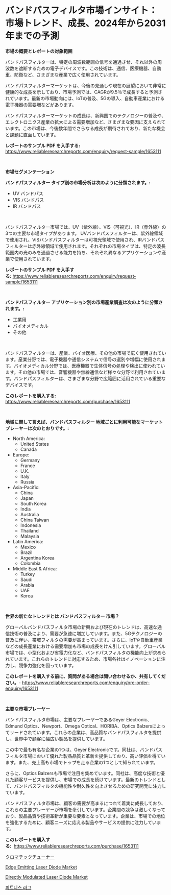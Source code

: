 <p><h1>バンドパスフィルタ市場インサイト：市場トレンド、成長、2024年から2031年までの予測</h1></p><p><strong>市場の概要とレポートの対象範囲</strong></p>
<p><p>バンドパスフィルターは、特定の周波数範囲の信号を通過させ、それ以外の周波数を遮断するための電子デバイスです。この技術は、通信、医療機器、自動車、防衛など、さまざまな産業で広く使用されています。</p><p>バンドパスフィルターマーケットは、今後の見通しや現在の展望において非常に健康的な成長を示しており、市場予測では、CAGRが9.5％で成長すると予測されています。最新の市場動向には、IoTの普及、5Gの導入、自動車産業における電子機器の需要増などがあります。</p><p>バンドパスフィルターマーケットの成長は、新興国でのテクノロジーの普及や、エレクトロニクス産業の拡大による需要増加など、さまざまな要因に支えられています。この市場は、今後数年間でさらなる成長が期待されており、新たな機会と課題に直面しています。</p></p>
<p><strong>レポートのサンプル PDF を入手する:</strong> <a href="https://www.reliableresearchreports.com/enquiry/request-sample/1653111">https://www.reliableresearchreports.com/enquiry/request-sample/1653111</a></p>
<p>&nbsp;</p>
<p><strong>市場セグメンテーション</strong></p>
<p><strong>バンドパスフィルター タイプ別の市場分析は次のように分類されます。:</strong></p>
<p><ul><li>UV バンドパス</li><li>VIS バンドパス</li><li>IR バンドパス</li></ul></p>
<p>&nbsp;</p>
<p><p>バンドパスフィルター市場では、UV（紫外線）、VIS（可視光）、IR（赤外線）の3つの主要な市場タイプがあります。 UVバンドパスフィルターは、紫外線領域で使用され、VISバンドパスフィルターは可視光領域で使用され、IRバンドパスフィルターは赤外線領域で使用されます。それぞれの市場タイプは、特定の波長範囲内の光のみを通過させる能力を持ち、それぞれ異なるアプリケーションや産業で使用されています。</p></p>
<p><strong>レポートのサンプル PDF を入手する:</strong>&nbsp;<a href="https://www.reliableresearchreports.com/enquiry/request-sample/1653111">https://www.reliableresearchreports.com/enquiry/request-sample/1653111</a></p>
<p>&nbsp;</p>
<p><strong> バンドパスフィルター アプリケーション別の市場産業調査は次のように分類されます。:</strong></p>
<p><ul><li>工業用</li><li>バイオメディカル</li><li>その他</li></ul></p>
<p>&nbsp;</p>
<p><p>バンドパスフィルターは、産業、バイオ医療、その他の市場で広く使用されています。産業分野では、電子機器や通信システムで信号の選別や増幅に使用されます。バイオメディカル分野では、医療機器で生体信号の処理や検出に使われています。その他の市場では、音響機器や無線通信など様々な分野で利用されています。バンドパスフィルターは、さまざまな分野で広範囲に活用されている重要なデバイスです。</p></p>
<p><strong>このレポートを購入する:</strong>&nbsp; <a href="https://www.reliableresearchreports.com/purchase/1653111">https://www.reliableresearchreports.com/purchase/1653111</a></p>
<p>&nbsp;</p>
<p><strong>地域に関して言えば、バンドパスフィルター 地域ごとに利用可能なマーケットプレーヤーは次のとおりです。:</strong></p>
<p><ul>
    <li>
        North America:
        <ul>
            <li>United States</li>
            <li>Canada</li>
        </ul>
    </li>
    <li>
        Europe:
        <ul>
            <li>Germany</li>
            <li>France</li>
            <li>U.K.</li>
            <li>Italy</li>
            <li>Russia</li>
        </ul>
    </li>
    <li>
        Asia-Pacific:
        <ul>
            <li>China</li>
            <li>Japan</li>
            <li>South Korea</li>
            <li>India</li>
            <li>Australia</li>
            <li>China Taiwan</li>
            <li>Indonesia</li>
            <li>Thailand</li>
            <li>Malaysia</li>
        </ul>
    </li>
    <li>
        Latin America:
        <ul>
            <li>Mexico</li>
            <li>Brazil</li>
            <li>Argentina Korea</li>
            <li>Colombia</li>
        </ul>
    </li>
    <li>
        Middle East & Africa:
        <ul>
            <li>Turkey</li>
            <li>Saudi</li>
            <li>Arabia</li>
            <li>UAE</li>
            <li>Korea</li>
        </ul>
    </li>
    </ul></p>
<p>&nbsp;</p>
<p><strong>世界の新たなトレンドとは バンドパスフィルター 市場？</strong></p>
<p><p>グローバルバンドパスフィルタ市場の新興および現在のトレンドは、高速な通信技術の普及により、需要が急速に増加しています。また、5Gテクノロジーの普及に伴い、帯域フィルタの需要が高まっています。さらに、IoTや自動車産業などの成長産業における需要増加も市場の成長をけん引しています。グローバル市場では、小型化および省電力化など、バンドパスフィルタの機能向上が求められています。これらのトレンドに対応するため、市場各社はイノベーションに注力し、競争力強化を図っています。</p></p>
<p><strong>このレポートを購入する前に、質問がある場合は問い合わせるか、共有してください。</strong>- <a href="https://www.reliableresearchreports.com/enquiry/pre-order-enquiry/1653111">https://www.reliableresearchreports.com/enquiry/pre-order-enquiry/1653111</a></p>
<p>&nbsp;</p>
<p><strong>主要な市場プレーヤー</strong></p>
<p><p>バンドパスフィルタ市場は、主要なプレーヤーであるGeyer Electronic、Edmund Optics、Newport、Omega Optical、HORIBA、Optics Balzersによってリードされています。これらの企業は、高品質なバンドパスフィルタを提供し、世界中で顧客に幅広い製品を提供しています。</p><p>この中で最も有名な企業の1つは、Geyer Electronicです。同社は、バンドパスフィルタ市場において優れた製品品質と革新を提供しており、高い評価を得ています。また、売上高も市場でトップを走る企業の1つとして知られています。</p><p>さらに、Optics Balzersも市場で注目を集めています。同社は、高度な技術と優れた顧客サービスを提供し、市場での成長を続けています。最新のトレンドとして、バンドパスフィルタの機能性や耐久性を向上させるための研究開発に注力しています。</p><p>バンドパスフィルタ市場は、顧客の需要が高まるにつれて着実に成長しており、これらの主要プレーヤーが市場を牽引しています。企業間の競争は激しくなっており、製品品質や技術革新が重要な要素となっています。企業は、市場での地位を強化するために、顧客ニーズに応える製品やサービスの提供に注力しています。</p></p>
<p><strong>このレポートを購入する:</strong>&nbsp;&nbsp;<a href="https://www.reliableresearchreports.com/purchase/1653111">https://www.reliableresearchreports.com/purchase/1653111</a></p>
<p><p><a href="https://github.com/SarahFahey88/Market-Research-Report-List-1/blob/main/264234110621.md">クロマチックチューナー</a></p><p><a href="https://github.com/zjyglelu/Market-Research-Report-List-2/blob/main/edge-emitting-laser-diode-market.md">Edge Emitting Laser Diode Market</a></p><p><a href="https://github.com/elizabethdagraca/Market-Research-Report-List-2/blob/main/directly-modulated-laser-diode-market.md">Directly Modulated Laser Diode Market</a></p><p><a href="https://medium.com/@greggibson7876/%ED%94%BC%ED%8A%B8%EB%8B%88%EC%8A%A4-%EB%9F%AC%EA%B7%B8-%EC%8B%9C%EC%9E%A5-%EA%B7%9C%EB%AA%A8%EB%8A%94-%EA%B8%80%EB%A1%9C%EB%B2%8C-%EC%82%B0%EC%97%85%EC%97%90%EC%84%9C-%EC%B5%9C%EA%B3%A0%EC%9D%98-%EB%A7%88%EC%BC%80%ED%8C%85-%EC%B1%84%EB%84%90%EC%9D%84-%EB%B3%B4%EC%97%AC%EC%A4%80%EB%8B%A4-81665a5c69f0">피트니스 러그</a></p></p>